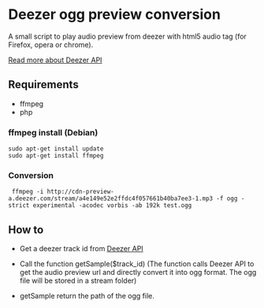 # Deezer ogg preview conversion

A small script to play audio preview from deezer with html5 audio tag (for Firefox, opera or chrome).

[Read more about Deezer API](http://developers.deezer.com/api)

## Requirements

* ffmpeg
* php

### ffmpeg install (Debian)

    sudo apt-get install update
    sudo apt-get install ffmpeg
    
### Conversion 

     ffmpeg -i http://cdn-preview-a.deezer.com/stream/a4e149e52e2ffdc4f057661b40ba7ee3-1.mp3 -f ogg -strict experimental -acodec vorbis -ab 192k test.ogg

## How to 

* Get a deezer track id from [Deezer API](http://developers.deezer.com/api)

* Call the function getSample($track_id) (The function calls Deezer API to get the audio preview url and directly convert it into ogg format. 
The ogg file will be stored in a stream folder)

* getSample return the path of the ogg file. 